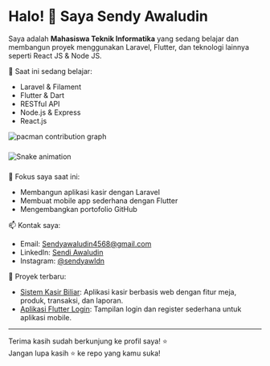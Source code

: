 # Halo! 👋 Saya Sendy Awaludin

Saya adalah **Mahasiswa Teknik Informatika** yang sedang belajar dan membangun proyek menggunakan Laravel, Flutter, dan teknologi lainnya seperti React JS & Node JS.

🌱 Saat ini sedang belajar:
- Laravel & Filament
- Flutter & Dart
- RESTful API
- Node.js & Express
- React.js

<picture>
  <source media="(prefers-color-scheme: dark)" srcset="https://raw.githubusercontent.com/sendyawldn/sendyawldn/output/pacman-contribution-graph-dark.svg">
  <source media="(prefers-color-scheme: light)" srcset="https://raw.githubusercontent.com/sendyawldn/sendyawldn/output/pacman-contribution-graph.svg">
  <img alt="pacman contribution graph" src="https://raw.githubusercontent.com/sendyawldn/sendyawldn/output/pacman-contribution-graph.svg">
</picture>

###

<img src="https://raw.githubusercontent.com/sendyawldn/sendyawldn/output/snake.svg" alt="Snake animation" />

###

💼 Fokus saya saat ini:
- Membangun aplikasi kasir dengan Laravel
- Membuat mobile app sederhana dengan Flutter
- Mengembangkan portofolio GitHub

📫 Kontak saya:
- Email: Sendyawaludin4568@gmail.com
- LinkedIn: [Sendi Awaludin](https://www.linkedin.com/in/sendi-awaludin-79b373255)
- Instagram: [@sendyawldn](https://www.instagram.com/sendyawldn)

📁 Proyek terbaru:
- [Sistem Kasir Biliar](https://github.com/Sendyawaldn/sistem-kasir-biliar): Aplikasi kasir berbasis web dengan fitur meja, produk, transaksi, dan laporan.
- [Aplikasi Flutter Login](https://github.com/Sendyawaldn/flutter-login): Tampilan login dan register sederhana untuk aplikasi mobile.

---

Terima kasih sudah berkunjung ke profil saya! ⭐  
Jangan lupa kasih ⭐ ke repo yang kamu suka!
